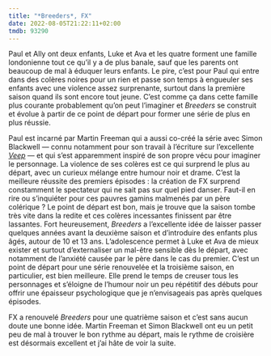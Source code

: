 ```yaml
---
title: "*Breeders*, FX"
date: 2022-08-05T21:22:11+02:00
tmdb: 93290 
---
```


Paul et Ally ont deux enfants, Luke et Ava et les quatre forment une famille londonienne tout ce qu’il y a de plus banale, sauf que les parents ont beaucoup de mal à éduquer leurs enfants. Le pire, c’est pour Paul qui entre dans des colères noires pour un rien et passe son temps à engueuler ses enfants avec une violence assez surprenante, surtout dans la première saison quand ils sont encore tout jeune. C’est comme ça dans cette famille plus courante probablement qu’on peut l’imaginer et *Breeders* se construit et évolue à partir de ce point de départ pour former une série de plus en plus réussie.

Paul est incarné par Martin Freeman qui a aussi co-créé la série avec Simon Blackwell — connu notamment pour son travail à l’écriture sur l’excellente [*Veep*](https://voiretmanger.fr/veep-iannucci-hbo/) — et qui s’est apparemment inspiré de son propre vécu pour imaginer le personnage. La violence de ses colères est ce qui surprend le plus au départ, avec un curieux mélange entre humour noir et drame. C’est la meilleure réussite des premiers épisodes : la création de FX surprend constamment le spectateur qui ne sait pas sur quel pied danser. Faut-il en rire ou s’inquiéter pour ces pauvres gamins malmenés par un père colérique ? Le point de départ est bon, mais je trouve que la saison tombe très vite dans la redite et ces colères incessantes finissent par être lassantes. Fort heureusement, *Breeders* a l’excellente idée de laisser passer quelques années avant la deuxième saison et d’introduire des enfants plus âgés, autour de 10 et 13 ans. L’adolescence permet à Luke et Ava de mieux exister et surtout d’externaliser un mal-être sensible dès le départ, avec notamment de l’anxiété causée par le père dans le cas du premier. C’est un point de départ pour une série renouvelée et la troisième saison, en particulier, est bien meilleure. Elle prend le temps de creuser tous les personnages et s’éloigne de l’humour noir un peu répétitif des débuts pour offrir une épaisseur psychologique que je n’envisageais pas après quelques épisodes.

FX a renouvelé *Breeders* pour une quatrième saison et c’est sans aucun doute une bonne idée. Martin Freeman et Simon Blackwell ont eu un petit peu de mal à trouver le bon rythme au départ, mais le rythme de croisière est désormais excellent et j’ai hâte de voir la suite.
